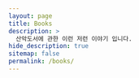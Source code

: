 ```yaml
---
layout: page
title: Books
description: >
  산악도서에 관한 이런 저런 이야기 입니다.
hide_description: true
sitemap: false
permalink: /books/
---
```


[파타고니아]: a01파타고니아.md
[부러진 피켈]: a02부러진피켈.md
[황금피켈]: a03황금피켈.md

